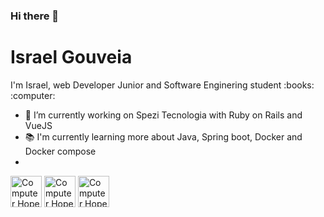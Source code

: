 ### Hi there 👋
<h1><b>Israel Gouveia</b></h1
<b>I'm Israel, web Developer Junior and Software Enginering student :books: :computer:</b>

- 🔭 I’m currently working on Spezi Tecnologia with Ruby on Rails and VueJS
- :books: I'm currently learning more about Java, Spring boot, Docker and Docker compose
- 





<p>
<img src= "https://user-images.githubusercontent.com/43561785/118411002-ce5d3100-b668-11eb-9552-0e73c43401ab.jpg" width="50" height="50" alt="Computer Hope"/>
<img src="https://user-images.githubusercontent.com/43561785/118411687-2cd7de80-b66c-11eb-91a1-8bb0ecd9cf49.jpg" width="50" height="50" alt="Computer Hope"/>
<a href="https://bit.ly/2Svw1oN"><img src="https://user-images.githubusercontent.com/43561785/118412239-49c1e100-b66f-11eb-80ae-7f2fe200f4d1.png" width="50" height="50" alt="Computer Hope"/><a>
</p>
